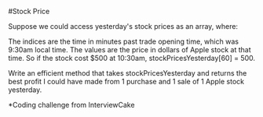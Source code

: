 #Stock Price

Suppose we could access yesterday's stock prices as an array, where:

The indices are the time in minutes past trade opening time, which was 9:30am local time.
The values are the price in dollars of Apple stock at that time.
So if the stock cost $500 at 10:30am, stockPricesYesterday[60] = 500.

Write an efficient method that takes stockPricesYesterday and returns the best profit I could have made from 1 purchase and 1 sale of 1 Apple stock yesterday.

*Coding challenge from InterviewCake